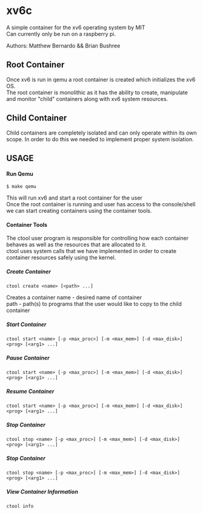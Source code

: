 # xv6c  
A simple container for the xv6 operating system by MIT  
Can currently only be run on a raspberry pi.

Authors: Matthew Bernardo && Brian Bushree  

## Root Container  
Once xv6 is run in qemu a root container is created which initializes the xv6 OS.  
The root container is monolithic as it has the ability to create, manipulate and monitor "child" containers along with xv6 system resources.  

## Child Container  
Child containers are completely isolated and can only operate within its own scope.
In order to do this we needed to implement proper system isolation.

## USAGE  
#### Run Qemu  
```
$ make qemu
```
This will run xv6 and start a root container for the user  
Once the root container is running and user has access to the console/shell we can start creating containers using the container tools.

#### Container Tools  
The ctool user program is responsible for controlling how each container behaves as well as the resources that are allocated to it.  
ctool uses system calls that we have implemented in order to create container resources safely using the kernel.

##### Create Container  
```
ctool create <name> [<path> ...]
```
Creates a container
name - desired name of container  
path - path(s) to programs that the user would like to copy to the child container  

##### Start Container  
```
ctool start <name> [-p <max_proc>] [-m <max_mem>] [-d <max_disk>] <prog> [<arg1> ...]
```

##### Pause Container  
```
ctool start <name> [-p <max_proc>] [-m <max_mem>] [-d <max_disk>] <prog> [<arg1> ...]
```

##### Resume Container  
```
ctool start <name> [-p <max_proc>] [-m <max_mem>] [-d <max_disk>] <prog> [<arg1> ...]
```

##### Stop Container  
```
ctool stop <name> [-p <max_proc>] [-m <max_mem>] [-d <max_disk>] <prog> [<arg1> ...]
```

##### Stop Container  
```
ctool stop <name> [-p <max_proc>] [-m <max_mem>] [-d <max_disk>] <prog> [<arg1> ...]
```

##### View Container Information  
```
ctool info
```

